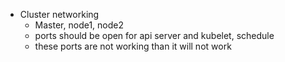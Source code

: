 

- Cluster networking
    - Master, node1, node2
    - ports should be open for api server and kubelet, schedule
    - these ports are not working than it will not work